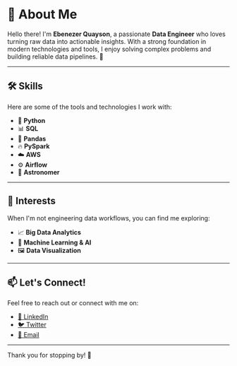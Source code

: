 # 🌟 About Me

Hello there! I'm **Ebenezer Quayson**, a passionate **Data Engineer** who loves turning raw data into actionable insights. With a strong foundation in modern technologies and tools, I enjoy solving complex problems and building reliable data pipelines. 🚀

---

## 🛠️ Skills
Here are some of the tools and technologies I work with:

- 🐍 **Python**
- 📊 **SQL**
- 🐼 **Pandas**
- 🔥 **PySpark**
- ☁️ **AWS**
- ⚙️ **Airflow**
- 💫 **Astronomer**

---

## 🌱 Interests
When I'm not engineering data workflows, you can find me exploring:

- 📈 **Big Data Analytics**
- 🤖 **Machine Learning & AI**
- 🖼️ **Data Visualization**
  
---


## 📫 Let's Connect!
Feel free to reach out or connect with me on:  
- [💼 LinkedIn](https://www.linkedin.com/in/eben-quayson/)  
- [🐦 Twitter](https://x.com/EbenQuayson)  
- [📧 Email](quaysonebenezerawudzi@gmail.com)

---

Thank you for stopping by! 🌟
